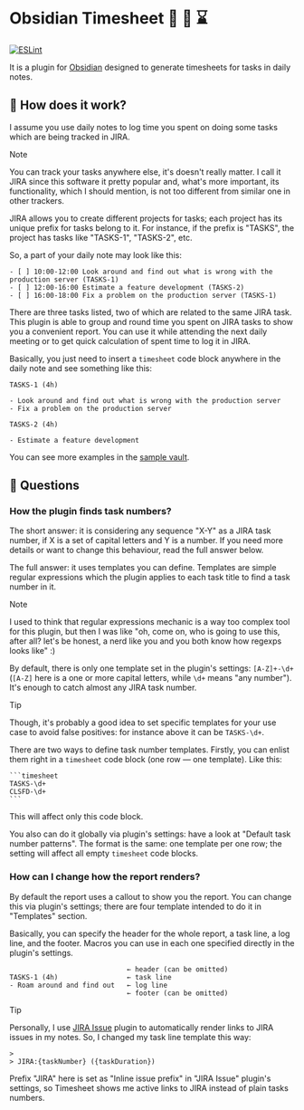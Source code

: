 # Obsidian Timesheet 🏢 📑 ⌛

[![ESLint](https://github.com/vkostyanetsky/ObsidianTimesheet/actions/workflows/eslint.yml/badge.svg)](https://github.com/vkostyanetsky/ObsidianTimesheet/actions/workflows/eslint.yml)

It is a plugin for [Obsidian](https://obsidian.md) designed to generate timesheets for tasks in daily notes.

## 🙂 How does it work?

I assume you use daily notes to log time you spent on doing some tasks which are being tracked in JIRA.

> [!note]
> You can track your tasks anywhere else, it's doesn't really matter. I call it JIRA since this software it pretty popular and, what's more important, its functionality, which I should mention, is not too different from similar one in other trackers.

JIRA allows you to create different projects for tasks; each project has its unique prefix for tasks belong to it. For instance, if the prefix is "TASKS", the project has tasks like "TASKS-1", "TASKS-2", etc. 

So, a part of your daily note may look like this:

```
- [ ] 10:00-12:00 Look around and find out what is wrong with the production server (TASKS-1)
- [ ] 12:00-16:00 Estimate a feature development (TASKS-2)
- [ ] 16:00-18:00 Fix a problem on the production server (TASKS-1)
```

There are three tasks listed, two of which are related to the same JIRA task. This plugin is able to group and round time you spent on JIRA tasks to show you a convenient report. You can use it while attending the next daily meeting or to get quick calculation of spent time to log it in JIRA.

Basically, you just need to insert a `timesheet` code block anywhere in the daily note and see something like this:

```
TASKS-1 (4h)

- Look around and find out what is wrong with the production server
- Fix a problem on the production server

TASKS-2 (4h)

- Estimate a feature development
```

You can see more examples in the [sample vault](sample).

## 🤔 Questions

### How the plugin finds task numbers?

The short answer: it is considering any sequence "X-Y" as a JIRA task number, if X is a set of capital letters and Y is a number. If you need more details or want to change this behaviour, read the full answer below.

The full answer: it uses templates you can define. Templates are simple regular expressions which the plugin applies to each task title to find a task number in it.

> [!note]
> I used to think that regular expressions mechanic is a way too complex tool for this plugin, but then I was like "oh, come on, who is going to use this, after all? let's be honest, a nerd like you and you both know how regexps looks like" :)

By default, there is only one template set in the plugin's settings: `[A-Z]+-\d+` (`[A-Z]` here is a one or more capital letters, while `\d+` means "any number"). It's enough to catch almost any JIRA task number.

> [!tip]
> Though, it's probably a good idea to set specific templates for your use case to avoid false positives: for instance above it can be `TASKS-\d+`.

There are two ways to define task number templates. Firstly, you can enlist them right in a `timesheet` code block (one row — one template). Like this:

````
```timesheet
TASKS-\d+
CLSFD-\d+
```
````

This will affect only this code block. 

You also can do it globally via plugin's settings: have a look at "Default task number patterns". The format is the same: one template per one row; the setting will affect all empty `timesheet` code blocks.

### How can I change how the report renders?

By default the report uses a callout to show you the report. You can change this via plugin's settings; there are four template intended to do it in "Templates" section. 

Basically, you can specify the header for the whole report, a task line, a log line, and the footer. Macros you can use in each one specified directly in the plugin's settings.

```
                             ← header (can be omitted)
TASKS-1 (4h)                 ← task line
- Roam around and find out   ← log line
                             ← footer (can be omitted)
```

> [!tip]
> Personally, I use [JIRA Issue](https://github.com/marc0l92/obsidian-jira-issue) plugin to automatically render links to JIRA issues in my notes. So, I changed my task line template this way:
>
> ```
> >
> > JIRA:{taskNumber} ({taskDuration})
> ```
> Prefix "JIRA" here is set as "Inline issue prefix" in "JIRA Issue" plugin's settings, so Timesheet shows me active links to JIRA instead of plain tasks numbers. 